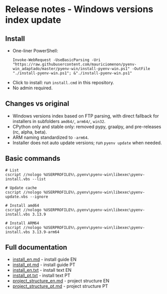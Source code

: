 # Release notes - Windows versions index update

## Install

- One-liner PowerShell:
  ```pwsh
  Invoke-WebRequest -UseBasicParsing -Uri "https://raw.githubusercontent.com/mauriciomenon/pyenv-win_adaptado/master/pyenv-win/install-pyenv-win.ps1" -OutFile "./install-pyenv-win.ps1"; &"./install-pyenv-win.ps1"
  ```
- Click to install: run `install.cmd` in this repository.
- No admin required.

## Changes vs original

- Windows versions index based on FTP parsing, with direct fallback for installers in subfolders `amd64/`, `arm64/`, `win32`.
- CPython only and stable only: removed pypy, graalpy, and pre-releases (rc, alpha, beta).
- ARM naming standardized to `-arm64`.
- Installer does not auto update versions; run `pyenv update` when needed.

## Basic commands

```pwsh
# List
cscript //nologo %USERPROFILE%\.pyenv\pyenv-win\libexec\pyenv-install.vbs --list

# Update cache
cscript //nologo %USERPROFILE%\.pyenv\pyenv-win\libexec\pyenv-update.vbs --ignore

# Install amd64
cscript //nologo %USERPROFILE%\.pyenv\pyenv-win\libexec\pyenv-install.vbs 3.13.9

# Install ARM64
cscript //nologo %USERPROFILE%\.pyenv\pyenv-win\libexec\pyenv-install.vbs 3.13.9-arm64
```

## Full documentation

- [install_en.md](../fork_documentation/install_en.md) - install guide EN
- [install_pt.md](../fork_documentation/install_pt.md) - install guide PT
- [install_en.txt](../fork_documentation/install_en.txt) - install text EN
- [install_pt.txt](../fork_documentation/install_pt.txt) - install text PT
- [project_structure_en.md](../fork_documentation/project_structure_en.md) - project structure EN
- [project_structure_pt.md](../fork_documentation/project_structure_pt.md) - project structure PT
